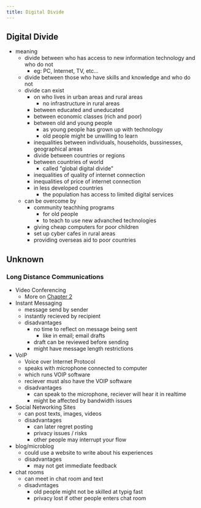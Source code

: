 ```yaml
---
title: Digital Divide
---
```


## Digital Divide

- meaning
    - divide between who has access to new information technology and who do not
        - eg: PC, Internet, TV, etc...
    - divide between those who have skills and knowledge and who do not
    - divide can exist 
        - on who lives in urban areas and rural areas
            - no infrastructure in rural areas
        - between educated and uneducated
        - between economic classes (rich and poor)
        - between old and young people
            - as young people has grown up with technology
            - old people might be unwilling to learn
        - inequalities between individuals, households, bussinesses, geographical areas
        - divide between countries or regions
        - between countries of world 
            - called "global digital divide"
        - inequalities of quality of internet connection 
        - inequalities of price of internet connection 
        - in less developed countries
            - the population has access to limited digital services
    - can be overcome by
        - community teachhing programs
            - for old people
            - to teach to use new advanched technologies
        - giving cheap computers for poor children
        - set up cyber cafes in rural areas
        - providing overseas aid to poor countries 

## Unknown

### Long Distance Communications

- Video Conferencing
    - More on [Chapter 2](../3-networking/index.md)
- Instant Messaging
    - message send by sender
    - instantly recieved by recipient
    - disadvantages
        - no time to reflect on message being sent
            - like in email; email drafts
        - draft can be reviewed before sending
        - might have message length restrictions
- VoIP 
    - Voice over Internet Protocol
    - speaks with microphone connected to computer
    - which runs VOIP software
    - reciever must also have the VOIP software
    - disadvantages
        - can speak to the microphone, reciever will hear it in realtime
        - might be affected by bandwidth issues
- Social Networking Sites
    - can post texts, images, videos
    - disadvantages
        - can later regret posting
        - privacy issues / risks
        - other people may interrupt your flow
- blog/microblog
    - could use a website to write about his experiences
    - disadvantages
        - may not get immediate feedback
- chat rooms
    - can meet in chat room and text
    - disadvntages
        - old people might not be skilled at typig fast
        - privacy lost if other people enters chat room 

